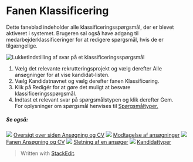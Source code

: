 # Fanen Klassificering

Dette faneblad indeholder alle klassificeringsspørgsmål, der er blevet aktiveret i systemet. Brugeren sal også have adgang til medarbejderklassificeringer for at redigere spørgsmål, hvis de er tilgængelige.

![Lukket](../Skins/Default/Stylesheets/Images/transparent.gif)Indstilling af svar på et klassificeringsspørgsmål

1.  Vælg det relevante rekrutteringsprojekt og vælg derefter  Alle ansøgninger  for at vise  kandidat-listen.
2.  Vælg  Kandidatnavnet  og vælg derefter fanen  Klassificering.
3.  Klik på  Redigér  for at gøre det muligt at besvare klassificeringsspørgsmål.
4.  Indtast et relevant svar på spørgsmålstypen og klik derefter  Gem.  
    For oplysninger om spørgsmål henvises til  [Spørgsmåltyper.](question_types.htm)

##### Se også:

![](../Resources/Images/icon-document-link.png)  [Oversigt over siden Ansøgning og CV](application_and_cv_page_overview.htm)
![](../Resources/Images/icon-document-link.png)  [Modtagelse af ansøgninger](receiving_applications.htm)
![](../Resources/Images/icon-document-link.png)  [Fanen Ansøgning og CV](application_and_cv_tab.htm)
![](../Resources/Images/icon-document-link.png)  [Sletning af en ansøger](deleting_an_applicant.htm)
![](../Resources/Images/icon-document-link.png)  [Kandidattyper](candidate_types.htm)


> Written with [StackEdit](https://stackedit.io/).
<!--stackedit_data:
eyJoaXN0b3J5IjpbLTE3NjMyMTk5NDNdfQ==
-->
